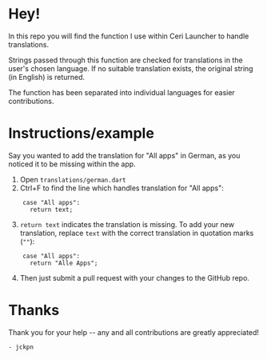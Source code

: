 # Hey!

In this repo you will find the function I use within Ceri Launcher to handle translations.

Strings passed through this function are checked for translations in the user's chosen language. If no suitable translation exists, the original string (in English) is returned.

The function has been separated into individual languages for easier contributions.

# Instructions/example

Say you wanted to add the translation for "All apps" in German, as you noticed it to be missing within the app.

1. Open `translations/german.dart`
2. Ctrl+F to find the line which handles translation for "All apps":

```
    case "All apps":
      return text;
```

3. `return text` indicates the translation is missing. To add your new translation, replace `text` with the correct translation in quotation marks (`""`):

```
    case "All apps":
      return "Alle Apps";
```
 
4. Then just submit a pull request with your changes to the GitHub repo.

# Thanks

Thank you for your help -- any and all contributions are greatly appreciated!

 `- jckpn`
